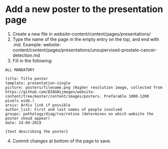 # Add a new poster to the presentation page

1. Create a new file in website-content/content/pages/presentations/
2. Type the name of the page in the empty entry on the top, and end with .md. Example:  website-content/content/pages/presentations/unsupervised-prostate-cancer-detection.md
3. Fill in the following:
```
ALL MANDATORY 

title: Title poster
template: presentation-single
picture: posters/filename.png (Higher resolution image, collected from https://github.com/DIAGNijmegen/website-content/tree/master/content/images/posters. Prefarable 1000-1200 pixels wide.)
arxiv: ArXiv link if possible
author_list: First and last names of people involved
groups: pathology/diag/rse/retina (determines on which website the poster shoud appear)
date: 24-04-2019

{text describing the poster}
```

4. Commit changes at bottom of the page to save.
